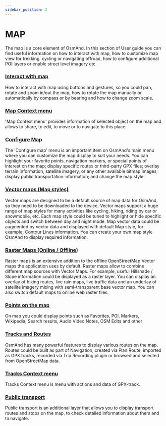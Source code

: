 ```yaml
---
sidebar_position: 2
---
```


# MAP 

The map is a core element of OsmAnd. In this section of User guide you can find useful information on how to interact with map, how to customize map view for trekking, cycling or navigating offroad, how to configure additional POI layers or enable street level imagery etc.

### [Interact with map](./interact-with-map.md)

How to interact with map using buttons and gestures, so you could pan, rotate and zoom in/out the map, how to rotate the map manually or automatically by compass or by bearing and how to change zoom scale.

### [Map Context menu](./map-context-menu.md)

'Map Context menu' provides information of selected object on the map and allows to share, to edit, to move or to navigate to this place.

### [Configure Map](./configure-map-menu.md)

The 'Configure map' menu is an important item on OsmAnd's main menu where you can customize the map display to suit your needs. You can highlight your favorite points, navigation markers, or special points of interest on the map; display specific routes or third-party GPX files; overlay terrain information, satellite imagery, or any other available bitmap images; display public transportation information; and change the map style.

### [Vector maps (Map styles)](./vector-maps.md)

Vector maps are designed to be a default source of map data for OsmAnd, so they need to be downloaded to the device. Vector maps support a huge range of map styles for many activities like cycling, hiking, riding by car or snowmobile, etc. Each map style could be tuned to highlight or hide specific objects and switch between day and night mode. Map vector data could be augmented by vector data and displayed with default Map style, for example, Contour Lines information. You can create your own map style OsmAnd to display required information.

### [Raster Maps (Online / Offline)](./raster-maps.md)

Raster maps is an extensive addition to the offline OpenStreetMap Vector maps the application uses by default. Raster maps allow to combine different map sources with Vector Maps. For example, useful Hillshade / Slope information could be displayed as a raster layer. You can display an overlay of hiking routes, live rain maps, live traffic data and an underlay of satellite imagery mixing with semi-transparent base vector map. You can also switch default maps to online web raster tiles.

### [Points on the map](./point-layers-on-map.md)

On map you could display points such as Favorites, POI, Markers, Wikipedia, Search results, Audio Video Notes, OSM Edits and other

### [Tracks and Routes](./tracks-on-map.md)

OsmAnd has many powerful features to display various routes on the map. Routes could be built as part of Navigation, created via Plan Route, imported as GPX tracks, recorded via Trip Recording plugin or browsed and selected from OpenStreetMap data.

### [Tracks Context menu](./track-context-menu.md)

Tracks Context menu is menu with actions and data of GPX-track.

### [Public transport](./public-transport.md)

Public transport is an additional layer that allows you to display transport routes and stops on the map, to check detailed information about them and to navigate.

